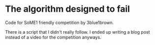 # The algorithm designed to fail

Code for SoME1 friendly competition by 3blue1brown.

There is a script that I didn't really follow. I ended up writing a blog post instead of a video for the competition anyways.
